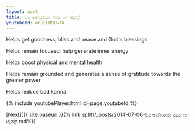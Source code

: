 ```yaml
---
layout: post
title: ಓಂ ಅತಿವೃದ್ಧಯಃ ನಮಃ ೧೧ ಟೈಮ್ಸ್
youtubeId: oguELB9QwIk
---
```

 
 
Helps get goodness, bliss and peace and God's blessings
 
Helps remain focused, help generate inner energy 
 
Helps boost physical and mental health 
 
Helps remain grounded and generates a sense of gratitude towards the greater power 
 
Helps reduce bad karma
 
 
 
 


{% include youtubePlayer.html id=page.youtubeId %}
 
[Next]({{ site.baseurl }}{% link  split1/_posts/2014-07-06-ಓಂ ಆದೇಸಾಯ ನಮಃ ೧೧ ಟೈಮ್ಸ್.md%})
 
